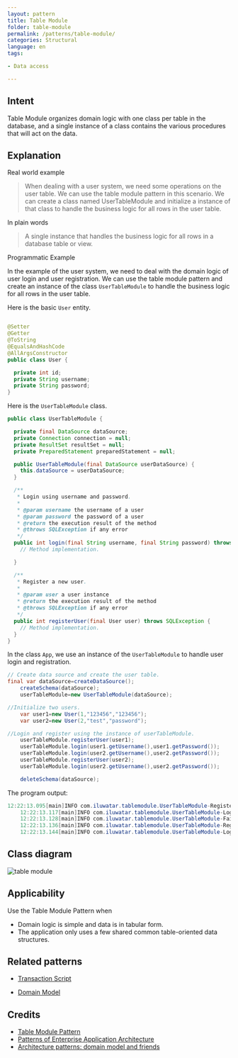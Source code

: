 ```yaml
---
layout: pattern
title: Table Module
folder: table-module
permalink: /patterns/table-module/
categories: Structural
language: en
tags:

- Data access

---
```


## Intent

Table Module organizes domain logic with one class per table in the database, and a single instance
of a class contains the various procedures that will act on the data.

## Explanation

Real world example

> When dealing with a user system, we need some operations on the user table. We can use the table
> module pattern in this scenario. We can create a class named UserTableModule and initialize a
> instance of that class to handle the business logic for all rows in the user table.

In plain words

> A single instance that handles the business logic for all rows in a database table or view.

Programmatic Example

In the example of the user system, we need to deal with the domain logic of user login and user
registration. We can use the table module pattern and create an instance of the
class `UserTableModule` to handle the business logic for all rows in the user table.

Here is the basic `User` entity.

```java

@Setter
@Getter
@ToString
@EqualsAndHashCode
@AllArgsConstructor
public class User {

  private int id;
  private String username;
  private String password;
}
```

Here is the `UserTableModule` class.

```java
public class UserTableModule {

  private final DataSource dataSource;
  private Connection connection = null;
  private ResultSet resultSet = null;
  private PreparedStatement preparedStatement = null;

  public UserTableModule(final DataSource userDataSource) {
    this.dataSource = userDataSource;
  }

  /**
   * Login using username and password.
   *
   * @param username the username of a user
   * @param password the password of a user
   * @return the execution result of the method
   * @throws SQLException if any error
   */
  public int login(final String username, final String password) throws SQLException {
    // Method implementation.

  }

  /**
   * Register a new user.
   *
   * @param user a user instance
   * @return the execution result of the method
   * @throws SQLException if any error
   */
  public int registerUser(final User user) throws SQLException {
    // Method implementation.
  }
}
```

In the class `App`, we use an instance of the `UserTableModule` to handle user login and
registration.

```java
// Create data source and create the user table.
final var dataSource=createDataSource();
    createSchema(dataSource);
    userTableModule=new UserTableModule(dataSource);

//Initialize two users.
    var user1=new User(1,"123456","123456");
    var user2=new User(2,"test","password");

//Login and register using the instance of userTableModule.
    userTableModule.registerUser(user1);
    userTableModule.login(user1.getUsername(),user1.getPassword());
    userTableModule.login(user2.getUsername(),user2.getPassword());
    userTableModule.registerUser(user2);
    userTableModule.login(user2.getUsername(),user2.getPassword());

    deleteSchema(dataSource);
```

The program output:

```java
12:22:13.095[main]INFO com.iluwatar.tablemodule.UserTableModule-Register successfully!
    12:22:13.117[main]INFO com.iluwatar.tablemodule.UserTableModule-Login successfully!
    12:22:13.128[main]INFO com.iluwatar.tablemodule.UserTableModule-Fail to login!
    12:22:13.136[main]INFO com.iluwatar.tablemodule.UserTableModule-Register successfully!
    12:22:13.144[main]INFO com.iluwatar.tablemodule.UserTableModule-Login successfully!
```

## Class diagram

![](./etc/table-module.urm.png "table module")

## Applicability

Use the Table Module Pattern when

- Domain logic is simple and data is in tabular form.
- The application only uses a few shared common table-oriented data structures.

## Related patterns

- [Transaction Script](https://java-design-patterns.com/patterns/transaction-script/)

- [Domain Model](https://java-design-patterns.com/patterns/domain-model/)

## Credits

* [Table Module Pattern](http://wiki3.cosc.canterbury.ac.nz/index.php/Table_module_pattern)
* [Patterns of Enterprise Application Architecture](https://www.amazon.com/gp/product/0321127420/ref=as_li_qf_asin_il_tl?ie=UTF8&tag=javadesignpat-20&creative=9325&linkCode=as2&creativeASIN=0321127420&linkId=18acc13ba60d66690009505577c45c04)
* [Architecture patterns: domain model and friends](https://inviqa.com/blog/architecture-patterns-domain-model-and-friends)
